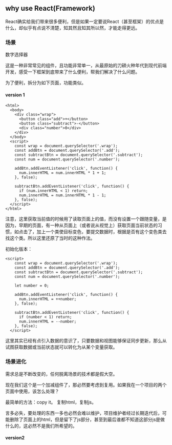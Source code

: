 ## why use React(Framework)

React确实给我们带来很多便利，但是如果一定要说React（甚至框架）的优点是什么，却似乎有点说不清楚，知其然且知其所以然，才能走得更远。

### 场景

数字选择器

这是一种非常常见的组件，且功能非常单一，从最原始的刀耕火种年代到现代前端开发，感受一下框架到底带来了什么便利，帮我们解决了什么问题。

为了便利，拆分为如下页面，功能类似。

#### version 1

```
<html>
  <body>
    <div class="wrap">
      <button class="add">+</button>
      <button class="subtract">-</button>
      <div class="number">0</div>
    </div>
  </body>
  <script>
    const wrap = document.querySelector('.wrap');
    const addBtn = document.querySelector('.add');
    const subtractBtn = document.querySelector('.subtract');
    const num = document.querySelector('.number');
    
    addBtn.addEventListener('click', function() {
      num.innerHTML = num.innerHTML * 1 + 1;
    }, false);

    subtractBtn.addEventListener('click', function() {
      if (num.innerHTML < 1) return;
      num.innerHTML = num.innerHTML * 1 - 1;
    }, false);
  </script>
</html>
```

注意，这里获取当前值的时候用了读取页面上的值，而没有设置一个跟随变量，是因为，早期的页面，有一种从页面上（或者说从视觉上）获取页面当前状态的习惯，如点击了，加上一个类使目标变色，要提交数据时，根据是否有这个变色类去找这个类。所以这里还原了当时的这种作法。

初始化版本：
```
<script>
    const wrap = document.querySelector('.wrap');
    const addBtn = document.querySelector('.add');
    const subtractBtn = document.querySelector('.subtract');
    const num = document.querySelector('.number');

    let number = 0;
    
    addBtn.addEventListener('click', function() {
      num.innerHTML = ++number;
    }, false);

    subtractBtn.addEventListener('click', function() {
      if (number < 1) return;
      num.innerHTML = --number;
    }, false);
  </script>
```

这里其实已经有点引入数据的意识了，只要数据和视图能够保证同步更新，那么从试图获取数据或当前状态就可以转化为从某个变量获取。

### 场景进化

需求总是不断改变的，任何脱离场景的技术都是假大空。

现在我们这个是一个加减组件了，那必然要考虑到复用。如果我在一个项目的两个页面中使用，该怎么处理？

最简单的方法：copy it。 复制html，复制js。

言多必失，要处理的东西一多也必然会难以维护，项目维护者经过长期迭代后，可能删除了页面上的html，但是留下了js部分，甚至到最后谁都不知道这部分js是做什么的，这必然不是我们所希望的。

#### version2
